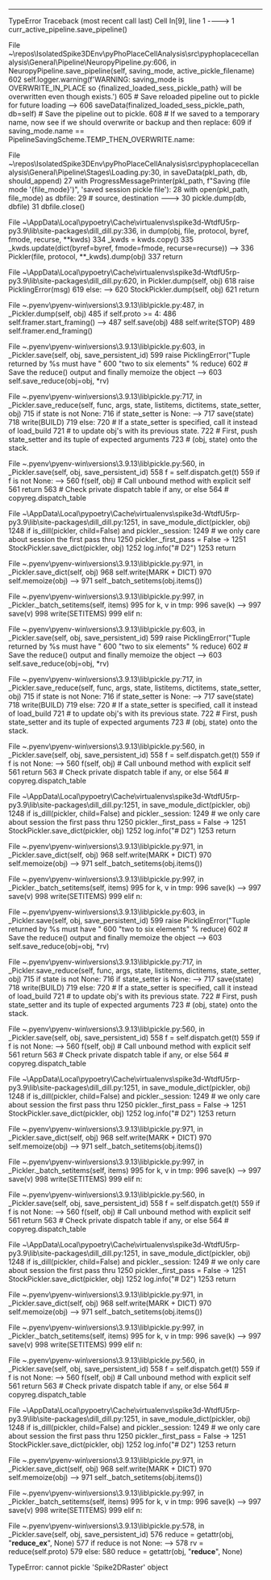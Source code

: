 ---------------------------------------------------------------------------
TypeError                                 Traceback (most recent call last)
Cell In[9], line 1
----> 1 curr_active_pipeline.save_pipeline()

File ~\repos\IsolatedSpike3DEnv\pyPhoPlaceCellAnalysis\src\pyphoplacecellanalysis\General\Pipeline\NeuropyPipeline.py:606, in NeuropyPipeline.save_pipeline(self, saving_mode, active_pickle_filename)
    602         self.logger.warning(f'WARNING: saving_mode is OVERWRITE_IN_PLACE so {finalized_loaded_sess_pickle_path} will be overwritten even though exists.')
    605 # Save reloaded pipeline out to pickle for future loading
--> 606 saveData(finalized_loaded_sess_pickle_path, db=self) # Save the pipeline out to pickle.
    608 # If we saved to a temporary name, now see if we should overwrite or backup and then replace:
    609 if saving_mode.name == PipelineSavingScheme.TEMP_THEN_OVERWRITE.name:

File ~\repos\IsolatedSpike3DEnv\pyPhoPlaceCellAnalysis\src\pyphoplacecellanalysis\General\Pipeline\Stages\Loading.py:30, in saveData(pkl_path, db, should_append)
     27 with ProgressMessagePrinter(pkl_path, f"Saving (file mode '{file_mode}')", 'saved session pickle file'):
     28     with open(pkl_path, file_mode) as dbfile: 
     29         # source, destination
---> 30         pickle.dump(db, dbfile)
     31         dbfile.close()

File ~\AppData\Local\pypoetry\Cache\virtualenvs\spike3d-WtdfU5rp-py3.9\lib\site-packages\dill\_dill.py:336, in dump(obj, file, protocol, byref, fmode, recurse, **kwds)
    334 _kwds = kwds.copy()
    335 _kwds.update(dict(byref=byref, fmode=fmode, recurse=recurse))
--> 336 Pickler(file, protocol, **_kwds).dump(obj)
    337 return

File ~\AppData\Local\pypoetry\Cache\virtualenvs\spike3d-WtdfU5rp-py3.9\lib\site-packages\dill\_dill.py:620, in Pickler.dump(self, obj)
    618     raise PicklingError(msg)
    619 else:
--> 620     StockPickler.dump(self, obj)
    621 return

File ~\.pyenv\pyenv-win\versions\3.9.13\lib\pickle.py:487, in _Pickler.dump(self, obj)
    485 if self.proto >= 4:
    486     self.framer.start_framing()
--> 487 self.save(obj)
    488 self.write(STOP)
    489 self.framer.end_framing()

File ~\.pyenv\pyenv-win\versions\3.9.13\lib\pickle.py:603, in _Pickler.save(self, obj, save_persistent_id)
    599     raise PicklingError("Tuple returned by %s must have "
    600                         "two to six elements" % reduce)
    602 # Save the reduce() output and finally memoize the object
--> 603 self.save_reduce(obj=obj, *rv)

File ~\.pyenv\pyenv-win\versions\3.9.13\lib\pickle.py:717, in _Pickler.save_reduce(self, func, args, state, listitems, dictitems, state_setter, obj)
    715 if state is not None:
    716     if state_setter is None:
--> 717         save(state)
    718         write(BUILD)
    719     else:
    720         # If a state_setter is specified, call it instead of load_build
    721         # to update obj's with its previous state.
    722         # First, push state_setter and its tuple of expected arguments
    723         # (obj, state) onto the stack.

File ~\.pyenv\pyenv-win\versions\3.9.13\lib\pickle.py:560, in _Pickler.save(self, obj, save_persistent_id)
    558 f = self.dispatch.get(t)
    559 if f is not None:
--> 560     f(self, obj)  # Call unbound method with explicit self
    561     return
    563 # Check private dispatch table if any, or else
    564 # copyreg.dispatch_table

File ~\AppData\Local\pypoetry\Cache\virtualenvs\spike3d-WtdfU5rp-py3.9\lib\site-packages\dill\_dill.py:1251, in save_module_dict(pickler, obj)
   1248     if is_dill(pickler, child=False) and pickler._session:
   1249         # we only care about session the first pass thru
   1250         pickler._first_pass = False
-> 1251     StockPickler.save_dict(pickler, obj)
   1252     log.info("# D2")
   1253 return

File ~\.pyenv\pyenv-win\versions\3.9.13\lib\pickle.py:971, in _Pickler.save_dict(self, obj)
    968     self.write(MARK + DICT)
    970 self.memoize(obj)
--> 971 self._batch_setitems(obj.items())

File ~\.pyenv\pyenv-win\versions\3.9.13\lib\pickle.py:997, in _Pickler._batch_setitems(self, items)
    995     for k, v in tmp:
    996         save(k)
--> 997         save(v)
    998     write(SETITEMS)
    999 elif n:

File ~\.pyenv\pyenv-win\versions\3.9.13\lib\pickle.py:603, in _Pickler.save(self, obj, save_persistent_id)
    599     raise PicklingError("Tuple returned by %s must have "
    600                         "two to six elements" % reduce)
    602 # Save the reduce() output and finally memoize the object
--> 603 self.save_reduce(obj=obj, *rv)

File ~\.pyenv\pyenv-win\versions\3.9.13\lib\pickle.py:717, in _Pickler.save_reduce(self, func, args, state, listitems, dictitems, state_setter, obj)
    715 if state is not None:
    716     if state_setter is None:
--> 717         save(state)
    718         write(BUILD)
    719     else:
    720         # If a state_setter is specified, call it instead of load_build
    721         # to update obj's with its previous state.
    722         # First, push state_setter and its tuple of expected arguments
    723         # (obj, state) onto the stack.

File ~\.pyenv\pyenv-win\versions\3.9.13\lib\pickle.py:560, in _Pickler.save(self, obj, save_persistent_id)
    558 f = self.dispatch.get(t)
    559 if f is not None:
--> 560     f(self, obj)  # Call unbound method with explicit self
    561     return
    563 # Check private dispatch table if any, or else
    564 # copyreg.dispatch_table

File ~\AppData\Local\pypoetry\Cache\virtualenvs\spike3d-WtdfU5rp-py3.9\lib\site-packages\dill\_dill.py:1251, in save_module_dict(pickler, obj)
   1248     if is_dill(pickler, child=False) and pickler._session:
   1249         # we only care about session the first pass thru
   1250         pickler._first_pass = False
-> 1251     StockPickler.save_dict(pickler, obj)
   1252     log.info("# D2")
   1253 return

File ~\.pyenv\pyenv-win\versions\3.9.13\lib\pickle.py:971, in _Pickler.save_dict(self, obj)
    968     self.write(MARK + DICT)
    970 self.memoize(obj)
--> 971 self._batch_setitems(obj.items())

File ~\.pyenv\pyenv-win\versions\3.9.13\lib\pickle.py:997, in _Pickler._batch_setitems(self, items)
    995     for k, v in tmp:
    996         save(k)
--> 997         save(v)
    998     write(SETITEMS)
    999 elif n:

File ~\.pyenv\pyenv-win\versions\3.9.13\lib\pickle.py:603, in _Pickler.save(self, obj, save_persistent_id)
    599     raise PicklingError("Tuple returned by %s must have "
    600                         "two to six elements" % reduce)
    602 # Save the reduce() output and finally memoize the object
--> 603 self.save_reduce(obj=obj, *rv)

File ~\.pyenv\pyenv-win\versions\3.9.13\lib\pickle.py:717, in _Pickler.save_reduce(self, func, args, state, listitems, dictitems, state_setter, obj)
    715 if state is not None:
    716     if state_setter is None:
--> 717         save(state)
    718         write(BUILD)
    719     else:
    720         # If a state_setter is specified, call it instead of load_build
    721         # to update obj's with its previous state.
    722         # First, push state_setter and its tuple of expected arguments
    723         # (obj, state) onto the stack.

File ~\.pyenv\pyenv-win\versions\3.9.13\lib\pickle.py:560, in _Pickler.save(self, obj, save_persistent_id)
    558 f = self.dispatch.get(t)
    559 if f is not None:
--> 560     f(self, obj)  # Call unbound method with explicit self
    561     return
    563 # Check private dispatch table if any, or else
    564 # copyreg.dispatch_table

File ~\AppData\Local\pypoetry\Cache\virtualenvs\spike3d-WtdfU5rp-py3.9\lib\site-packages\dill\_dill.py:1251, in save_module_dict(pickler, obj)
   1248     if is_dill(pickler, child=False) and pickler._session:
   1249         # we only care about session the first pass thru
   1250         pickler._first_pass = False
-> 1251     StockPickler.save_dict(pickler, obj)
   1252     log.info("# D2")
   1253 return

File ~\.pyenv\pyenv-win\versions\3.9.13\lib\pickle.py:971, in _Pickler.save_dict(self, obj)
    968     self.write(MARK + DICT)
    970 self.memoize(obj)
--> 971 self._batch_setitems(obj.items())

File ~\.pyenv\pyenv-win\versions\3.9.13\lib\pickle.py:997, in _Pickler._batch_setitems(self, items)
    995     for k, v in tmp:
    996         save(k)
--> 997         save(v)
    998     write(SETITEMS)
    999 elif n:

File ~\.pyenv\pyenv-win\versions\3.9.13\lib\pickle.py:560, in _Pickler.save(self, obj, save_persistent_id)
    558 f = self.dispatch.get(t)
    559 if f is not None:
--> 560     f(self, obj)  # Call unbound method with explicit self
    561     return
    563 # Check private dispatch table if any, or else
    564 # copyreg.dispatch_table

File ~\AppData\Local\pypoetry\Cache\virtualenvs\spike3d-WtdfU5rp-py3.9\lib\site-packages\dill\_dill.py:1251, in save_module_dict(pickler, obj)
   1248     if is_dill(pickler, child=False) and pickler._session:
   1249         # we only care about session the first pass thru
   1250         pickler._first_pass = False
-> 1251     StockPickler.save_dict(pickler, obj)
   1252     log.info("# D2")
   1253 return

File ~\.pyenv\pyenv-win\versions\3.9.13\lib\pickle.py:971, in _Pickler.save_dict(self, obj)
    968     self.write(MARK + DICT)
    970 self.memoize(obj)
--> 971 self._batch_setitems(obj.items())

File ~\.pyenv\pyenv-win\versions\3.9.13\lib\pickle.py:997, in _Pickler._batch_setitems(self, items)
    995     for k, v in tmp:
    996         save(k)
--> 997         save(v)
    998     write(SETITEMS)
    999 elif n:

File ~\.pyenv\pyenv-win\versions\3.9.13\lib\pickle.py:560, in _Pickler.save(self, obj, save_persistent_id)
    558 f = self.dispatch.get(t)
    559 if f is not None:
--> 560     f(self, obj)  # Call unbound method with explicit self
    561     return
    563 # Check private dispatch table if any, or else
    564 # copyreg.dispatch_table

File ~\AppData\Local\pypoetry\Cache\virtualenvs\spike3d-WtdfU5rp-py3.9\lib\site-packages\dill\_dill.py:1251, in save_module_dict(pickler, obj)
   1248     if is_dill(pickler, child=False) and pickler._session:
   1249         # we only care about session the first pass thru
   1250         pickler._first_pass = False
-> 1251     StockPickler.save_dict(pickler, obj)
   1252     log.info("# D2")
   1253 return

File ~\.pyenv\pyenv-win\versions\3.9.13\lib\pickle.py:971, in _Pickler.save_dict(self, obj)
    968     self.write(MARK + DICT)
    970 self.memoize(obj)
--> 971 self._batch_setitems(obj.items())

File ~\.pyenv\pyenv-win\versions\3.9.13\lib\pickle.py:997, in _Pickler._batch_setitems(self, items)
    995     for k, v in tmp:
    996         save(k)
--> 997         save(v)
    998     write(SETITEMS)
    999 elif n:

File ~\.pyenv\pyenv-win\versions\3.9.13\lib\pickle.py:578, in _Pickler.save(self, obj, save_persistent_id)
    576 reduce = getattr(obj, "__reduce_ex__", None)
    577 if reduce is not None:
--> 578     rv = reduce(self.proto)
    579 else:
    580     reduce = getattr(obj, "__reduce__", None)

TypeError: cannot pickle 'Spike2DRaster' object